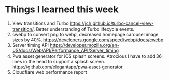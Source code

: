 # Things I learned this week

1. View transitions and Turbo https://jch.github.io/turbo-cancel-view-transition/. Better understanding of Turbo lifecycle events.
2. cwebp to convert png to webp, decreased homepage carousel image sizes by 40%. https://developers.google.com/speed/webp/docs/cwebp
3. Server timing API https://developer.mozilla.org/en-US/docs/Web/API/Performance_API/Server_timing
4. Pwa asset generator for iOS splash screens. Atrocious I have to add 36 lines in the head to support a splash screen. https://github.com/elegantapp/pwa-asset-generator
5. Cloudflare web performance report
